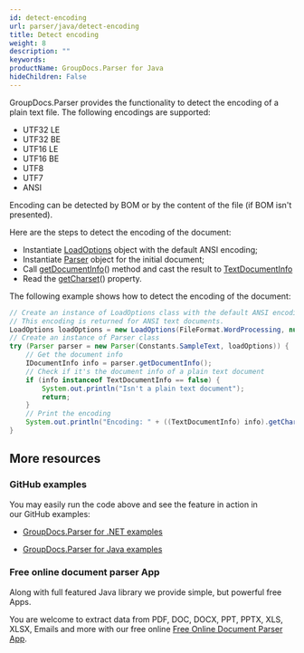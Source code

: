 ```yaml
---
id: detect-encoding
url: parser/java/detect-encoding
title: Detect encoding
weight: 8
description: ""
keywords: 
productName: GroupDocs.Parser for Java
hideChildren: False
---
```

GroupDocs.Parser provides the functionality to detect the encoding of a plain text file. The following encodings are supported:

*   UTF32 LE
*   UTF32 BE
*   UTF16 LE
*   UTF16 BE
*   UTF8
*   UTF7
*   ANSI

  

Encoding can be detected by BOM or by the content of the file (if BOM isn't presented).

  

Here are the steps to detect the encoding of the document:

*   Instantiate [LoadOptions](https://apireference.groupdocs.com/java/parser/com.groupdocs.parser.options/LoadOptions "class in com.groupdocs.parser.options") object with the default ANSI encoding;
*   Instantiate [Parser](https://apireference.groupdocs.com/java/parser/com.groupdocs.parser/Parser) object for the initial document;
*   Call [getDocumentInfo](https://apireference.groupdocs.com/java/parser/com.groupdocs.parser/Parser#getDocumentInfo())() method and cast the result to [TextDocumentInfo](https://apireference.groupdocs.com/java/parser/com.groupdocs.parser.options/TextDocumentInfo) [](https://apireference.groupdocs.com/java/parser/com.groupdocs.parser.options/DocumentInfo "class in com.groupdocs.parser.options")
*   Read the [getCharset](https://apireference.groupdocs.com/java/parser/com.groupdocs.parser.options/TextDocumentInfo#getCharset())() property.

  

The following example shows how to detect the encoding of the document:

```java
// Create an instance of LoadOptions class with the default ANSI encoding.
// This encoding is returned for ANSI text documents.
LoadOptions loadOptions = new LoadOptions(FileFormat.WordProcessing, null, null, Charset.forName("US-ASCII"));
// Create an instance of Parser class
try (Parser parser = new Parser(Constants.SampleText, loadOptions)) {
    // Get the document info
    IDocumentInfo info = parser.getDocumentInfo();
    // Check if it's the document info of a plain text document
    if (info instanceof TextDocumentInfo == false) {
        System.out.println("Isn't a plain text document");
        return;
    }
    // Print the encoding
    System.out.println("Encoding: " + ((TextDocumentInfo) info).getCharset().displayName());
}
```

## More resources

### GitHub examples

You may easily run the code above and see the feature in action in our GitHub examples:

*   [GroupDocs.Parser for .NET examples](https://github.com/groupdocs-parser/GroupDocs.Parser-for-.NET)
    
*   [GroupDocs.Parser for Java examples](https://github.com/groupdocs-parser/GroupDocs.Parser-for-Java)
    

### Free online document parser App

Along with full featured Java library we provide simple, but powerful free Apps.

You are welcome to extract data from PDF, DOC, DOCX, PPT, PPTX, XLS, XLSX, Emails and more with our free online [Free Online Document Parser App](https://products.groupdocs.app/parser).
